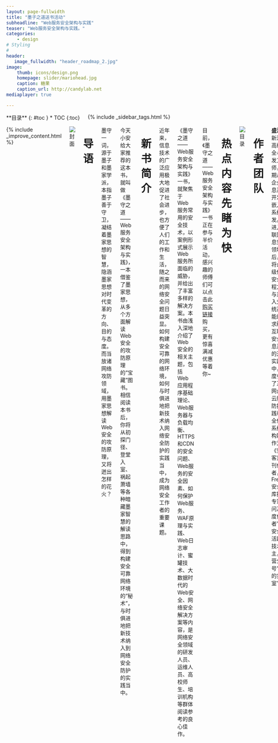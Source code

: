 ```yaml
---
layout: page-fullwidth
title: "墨子之道送书活动"
subheadline: "Web服务安全架构与实践"
teaser: "Web服务安全架构与实践。"
categories:
    - design
# Styling
#
header:
   image_fullwidth: "header_roadmap_2.jpg"
image:
    thumb: icons/design.png   
    homepage: slider/mariohead.jpg 
    caption: 糖果
    caption_url: http://candylab.net
mediaplayer: true

---
```

<!--more-->


<div class="row">
<div class="medium-4 medium-push-8 columns" markdown="1">
<div class="panel radius" markdown="1">
**目录**
{: #toc }
*  TOC
{:toc}
</div>
{% include _sidebar_tags.html %}
</div><!-- /.medium-4.columns -->


<div class="medium-8 medium-pull-4 columns" markdown="1">

{% include _improve_content.html %}




![封面](https://p5.ssl.qhimg.com/t0124ddc10f11958b09.jpg)
# 导语
墨守一词，源于墨子和墨家学派，本指墨子善于守卫，凝结着墨家思想的智慧，隐涵墨家思想对时代变革的方向、目的与态度。而当放诸网络攻防领域，用墨家思想解读Web安全的攻防原理，又将迸出怎样的花火？

今天小安给大家推荐的这本书，就叫做《墨守之道——Web服务安全架构与实践》，一本借鉴了墨家思想，从多个方面解读Web安全的攻防原理的“宝藏”图书。相信阅读本书后，你将从初探门径、登堂入室、祸起萧墙等各种暗藏墨家智慧的解读思路中，得到构建安全可靠网络环境的“秘术”，与时俱进地把新技术纳入到网络安全防护的实践当中。

 

# 新书简介
近年来，信息技术的广泛应用极大地促进了社会进步，也方便了人们的工作和生活，随之而来的网络安全问题日益突显。如何构建安全可靠的网络环境，如何与时俱进地把新技术纳入网络安全防护的实践当中，成为网络安全工作者的重要课题。

《墨守之道——Web服务安全架构与实践》一书，就聚焦于 Web 服务常用的安全技术，以案例形式展示 Web 服务所面临的威胁，并给出了丰富多样的解决方案。本书由浅入深地介绍了 Web 安全的相关主题，包括 Web 应用程序基础理论、Web服务器与负载均衡、HTTPS和CDN的安全问题、Web服务的安全因素、如何保护Web服务、WAF原理与实践、Web日志审计、蜜罐技术、大数据时代的Web安全、网络安全解决方案等内容，是网络安全领域的研发人员、运维人员、高校师生、培训机构等群体阅读参考的良心佳作。

目前，《墨守之道——Web服务安全架构与实践》一书正在参与半价活动，感兴趣的师傅们可以点击此[购买链接](https://u.jd.com/8J25P3W)购买，更有惊喜满减优惠等着你~

# 热点内容先睹为快

![目录](https://p4.ssl.qhimg.com/t0133a55139caf1e1fe.jpg)
 

# 作者团队
**盛洋**，新浪网高级安全与开发工程师，长期从事企业信息系统开发与嵌入式系统开发。在进入互联网信息安全领域之后，他将企业级信息安全工程方法与对嵌入式系统高性能的要求融入互联网安全信息系统的开发实践中，深度参与了互联网企业云服务防护实践和安全信息系统的构建。作为《安全客》季刊作者，FreeBuf安全智库指导专家顾问及“年度作者”，是安全圈活跃的技术博主，运营公众号“糖果的实验室”。

**李华峰**，信息安全顾问和自由撰稿人，FreeBuf安全智库指导专家顾问，多年来一直从事网络安全渗透测试方面的研究工作，在网络安全部署、网络攻击与防御以及社会工程学等方面有十分丰富的教学和实践经验。他还是一位高产的技术作者，已出版多本原创著作和译著，为学界和业界的网络安全教学和实践提供了助力。他经常通过公众号“邪灵工作室”给大家分享图书相关的资料和实用的技术指南。

 

# 大咖推荐
## 新浪微博 COO，新浪移动 CEO 王巍
近年来，国家对网络信息安全高度重视，信息化社会的建设离不开网络安全技术的保障，企业的生产运营也需要依靠网络信息安全技术。这一切推动了计算机安全技术的快速发展和信息安全建设的创新实践。例如，大数据信息平台建设、基于人工智能的网络攻击分析、自动化与智能化的信息安全等，让网络信息安全建设迈上了新的台阶。本书从网络攻击与防御两种角度概括了网络信息安全建设中的技术实践与思考，让读者从多个视角了解网络信息安全建设中的攻守之道。

## OpenResty 创始人兼 CEO 章亦春
多年来，我们致力于用技术和创新助力 OpenResty 社区发展，并为遍布世界各地的 OpenResty 用户提供服务。随着 OpenResty 社区的壮大，OpenResty 推出了更多的革命性产品——OpenResty Edge、OpenResty XRay、YLang 语言和 YSQL 语言。本书介绍了这些 OpenResty 产品在安全领域的应用，为大家开启了一扇通往 OpenResty 技术世界的大门。希望这本书能让读者感受到 OpenResty 新技术为安全领域注入的一股强大力量。

## 新浪信息安全总监 康宇
当前，网络攻击对抗已经日趋常态化，攻防双方压力同在。作为网络安全行业的从业者，我们要不断地更新自己的知识库，深入了解资产防护的手段和渗透攻击的方式，不仅要掌握经典的安全攻防原理，而且要了解新兴的技术理念。在网络攻防中，往往是奇兵制胜，以“魔法”战胜“魔法”，本书既有对常见攻击场景的原理回顾，又有对新防御手段的解析，能够帮助读者在网络攻防中做到胸有成竹、出奇制胜。

## Orange 网关创始人 吴兆玉
Orange 是一个基于 OpenResty 的 API 网关，除 Nginx 的常规功能外，它还可用于 API 监控、访问控制（鉴权、WAF）、流量筛选、访问限速、A/B 测试、静态 / 动态分流等场景。Orange 凭借其灵活的插件机制提供了强大的功能扩展性，用户可基于其提供的分层和钩子机制定制丰富的流量处理算子，同时，基于Lor框架的sinatra风格API 也为可交互性提供了极大便利。这本书详细介绍了Orange网关技术在网络安全场景的应用，值得网络安全技术人员学习研读。

 